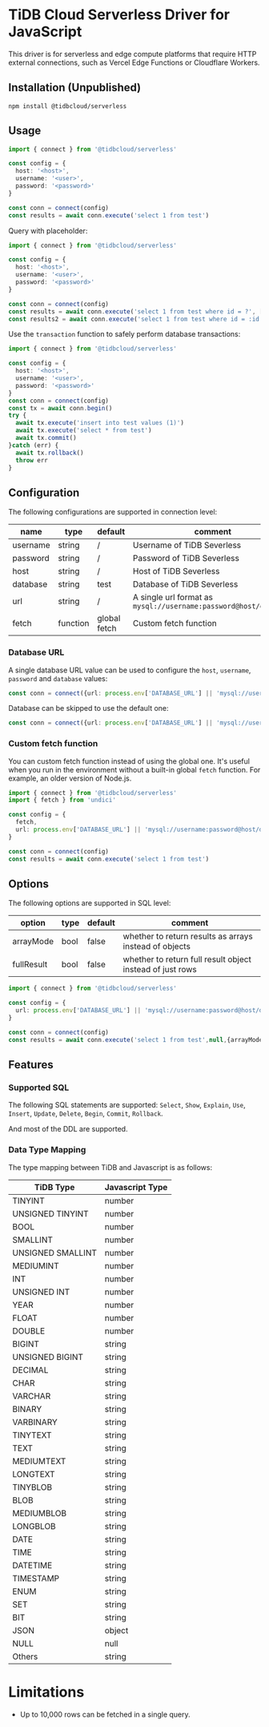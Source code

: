 # TiDB Cloud Serverless Driver for JavaScript

This driver is for serverless and edge compute platforms that require HTTP external connections, such as Vercel Edge Functions or Cloudflare Workers.


## Installation (Unpublished)

```
npm install @tidbcloud/serverless
```

## Usage

```ts
import { connect } from '@tidbcloud/serverless'

const config = {
  host: '<host>',
  username: '<user>',
  password: '<password>'
}

const conn = connect(config)
const results = await conn.execute('select 1 from test')
```

Query with placeholder:

```ts
import { connect } from '@tidbcloud/serverless'

const config = {
  host: '<host>',
  username: '<user>',
  password: '<password>'
}

const conn = connect(config)
const results = await conn.execute('select 1 from test where id = ?', [1])
const results2 = await conn.execute('select 1 from test where id = :id', {id:1})
```


Use the `transaction` function to safely perform database transactions:

```ts
import { connect } from '@tidbcloud/serverless'

const config = {
  host: '<host>',
  username: '<user>',
  password: '<password>'
}
const conn = connect(config)
const tx = await conn.begin()
try {
  await tx.execute('insert into test values (1)')
  await tx.execute('select * from test')
  await tx.commit()
}catch (err) {
  await tx.rollback()
  throw err
}
```

## Configuration

The following configurations are supported in connection level:

| name     | type     | default      | comment                                                          |
|----------|----------|--------------|------------------------------------------------------------------|
| username | string   | /            | Username of TiDB Severless                                       |
| password | string   | /            | Password of TiDB Severless                                       |
| host     | string   | /            | Host of TiDB Severless                                           |
| database | string   | test         | Database of TiDB Severless                                       |
| url      | string   | /            | A single url format as `mysql://username:password@host/database` |
| fetch    | function | global fetch | Custom fetch function                                            |

### Database URL

A single database URL value can be used to configure the `host`, `username`, `password` and `database` values:

```ts
const conn = connect({url: process.env['DATABASE_URL'] || 'mysql://username:password@host/database'})
```

Database can be skipped to use the default one:

```ts
const conn = connect({url: process.env['DATABASE_URL'] || 'mysql://username:password@host'})
````

### Custom fetch function

You can custom fetch function instead of using the global one. It's useful when you run in the environment without a built-in global `fetch` function. For example, an older version of Node.js.

```ts
import { connect } from '@tidbcloud/serverless'
import { fetch } from 'undici'

const config = {
  fetch,
  url: process.env['DATABASE_URL'] || 'mysql://username:password@host/database'
}

const conn = connect(config)
const results = await conn.execute('select 1 from test')
```

## Options

The following options are supported in SQL level:

| option     | type | default | comment                                                   |
|------------|------|---------|-----------------------------------------------------------|
| arrayMode  | bool | false   | whether to return results as arrays instead of objects    |
| fullResult | bool | false   | whether to return full result object instead of just rows |


```ts
import { connect } from '@tidbcloud/serverless'

const config = {
  url: process.env['DATABASE_URL'] || 'mysql://username:password@host/database'
}

const conn = connect(config)
const results = await conn.execute('select 1 from test',null,{arrayMode:true,fullResult:true})
```

## Features

### Supported SQL

The following SQL statements are supported:  `Select`, `Show`, `Explain`, `Use`, `Insert`, `Update`, `Delete`, `Begin`, `Commit`, `Rollback`.

And most of the DDL are supported.

### Data Type Mapping

The type mapping between TiDB and Javascript is as follows:

| TiDB Type         | Javascript Type |
|-------------------|-----------------|
| TINYINT           | number          |
| UNSIGNED TINYINT  | number          |
| BOOL              | number          |
| SMALLINT          | number          |
| UNSIGNED SMALLINT | number          |
| MEDIUMINT         | number          |
| INT               | number          |
| UNSIGNED INT      | number          |
| YEAR              | number          |
| FLOAT             | number          |
| DOUBLE            | number          |
| BIGINT            | string          |
| UNSIGNED BIGINT   | string          |
| DECIMAL           | string          |
| CHAR              | string          |
| VARCHAR           | string          |
| BINARY            | string          |
| VARBINARY         | string          |
| TINYTEXT          | string          |
| TEXT              | string          |
| MEDIUMTEXT        | string          |
| LONGTEXT          | string          |
| TINYBLOB          | string          |
| BLOB              | string          |
| MEDIUMBLOB        | string          |
| LONGBLOB          | string          |
| DATE              | string          |
| TIME              | string          |
| DATETIME          | string          |
| TIMESTAMP         | string          |
| ENUM              | string          |
| SET               | string          |
| BIT               | string          |
| JSON              | object          |
| NULL              | null            |
| Others            | string          |

# Limitations

- Up to 10,000 rows can be fetched in a single query.
